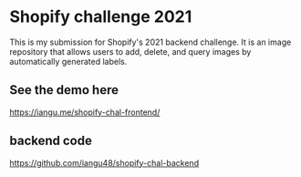 # Shopify challenge 2021

This is my submission for Shopify's 2021 backend challenge. It is an image repository that allows users to add, delete, and query images by automatically generated labels.

## See the demo here

https://iangu.me/shopify-chal-frontend/


## backend code

https://github.com/iangu48/shopify-chal-backend
